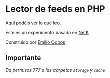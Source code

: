 # Lector de feeds en PHP #
Aquí podéis ver lo que leo.

Éste es un experimento basado en [NetK](http://ksesocss.blogspot.com/2012/11/netK.html)

Construído por [Emilio Cobos](http://emiliocobos.net)

## Importante ##
*Da permisos 777 a las carpetas `storage` y `cache`*